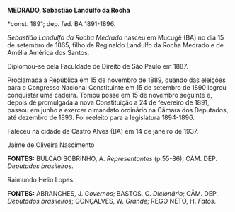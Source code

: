 **MEDRADO, Sebastião Landulfo da Rocha**

\*const. 1891; dep. fed. BA 1891-1896.

*Sebastião Landulfo da Rocha Medrado* nasceu em Mucugê (BA) no dia 15 de
setembro de 1865, filho de Reginaldo Landulfo da Rocha Medrado e de
Amélia América dos Santos.

Diplomou-se pela Faculdade de Direito de São Paulo em 1887.

Proclamada a República em 15 de novembro de 1889, quando das eleições
para o Congresso Nacional Constituinte em 15 de setembro de 1890 logrou
conquistar uma cadeira. Tomou posse em 15 de novembro seguinte e, depois
de promulgada a nova Constituição a 24 de fevereiro de 1891, passou em
junho a exercer o mandato ordinário na Câmara dos Deputados, até
dezembro de 1893. Foi reeleito para a legislatura 1894-1896.

Faleceu na cidade de Castro Alves (BA) em 14 de janeiro de 1937.

Jaime de Oliveira Nascimento

**FONTES:** BULCÃO SOBRINHO, A. *Representantes* (p.55-86); CÂM. DEP.
*Deputados brasileiros*.

Raimundo Helio Lopes

**FONTES:** ABRANCHES, J. *Governos*; BASTOS, C. *Dicionário*; CÂM. DEP.
*Deputados brasileiros*; GONÇALVES, W. *Grande*; REGO NETO, H. *Fatos*.
